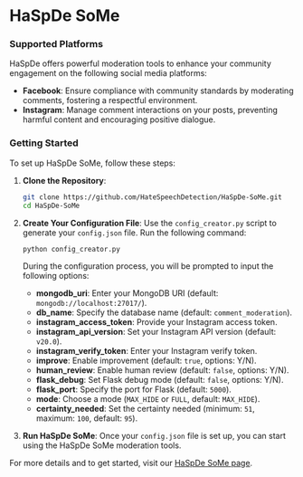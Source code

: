 # HaSpDe SoMe

### Supported Platforms

HaSpDe offers powerful moderation tools to enhance your community engagement on the following social media platforms:

- **Facebook**: Ensure compliance with community standards by moderating comments, fostering a respectful environment.
- **Instagram**: Manage comment interactions on your posts, preventing harmful content and encouraging positive dialogue.

### Getting Started

To set up HaSpDe SoMe, follow these steps:

1. **Clone the Repository**:
   ```bash
   git clone https://github.com/HateSpeechDetection/HaSpDe-SoMe.git
   cd HaSpDe-SoMe
   ```

2. **Create Your Configuration File**:
   Use the `config_creator.py` script to generate your `config.json` file. Run the following command:
   ```bash
   python config_creator.py
   ```

   During the configuration process, you will be prompted to input the following options:

   - **mongodb_uri**: Enter your MongoDB URI (default: `mongodb://localhost:27017/`).
   - **db_name**: Specify the database name (default: `comment_moderation`).
   - **instagram_access_token**: Provide your Instagram access token.
   - **instagram_api_version**: Set your Instagram API version (default: `v20.0`).
   - **instagram_verify_token**: Enter your Instagram verify token.
   - **improve**: Enable improvement (default: `true`, options: Y/N).
   - **human_review**: Enable human review (default: `false`, options: Y/N).
   - **flask_debug**: Set Flask debug mode (default: `false`, options: Y/N).
   - **flask_port**: Specify the port for Flask (default: `5000`).
   - **mode**: Choose a mode (`MAX_HIDE` or `FULL`, default: `MAX_HIDE`).
   - **certainty_needed**: Set the certainty needed (minimum: `51`, maximum: `100`, default: `95`).

3. **Run HaSpDe SoMe**: Once your `config.json` file is set up, you can start using the HaSpDe SoMe moderation tools.

For more details and to get started, visit our [HaSpDe SoMe page](https://luova.club/HaSpDe/SoMe/).